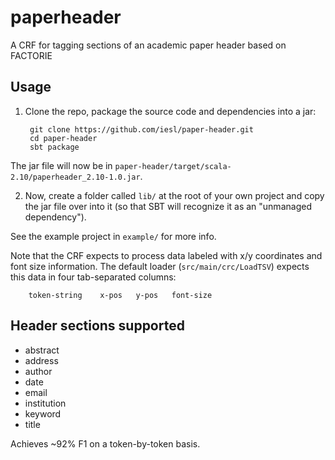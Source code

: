 # paperheader 
A CRF for tagging sections of an academic paper header based on FACTORIE

## Usage

1. Clone the repo, package the source code and dependencies into a jar:

        git clone https://github.com/iesl/paper-header.git
        cd paper-header
        sbt package
        
The jar file will now be in `paper-header/target/scala-2.10/paperheader_2.10-1.0.jar`.

2. Now, create a folder called `lib/` at the root of your own project and copy the jar file over into it (so that SBT will 
recognize it as an "unmanaged dependency").
 
See the example project in `example/` for more info.

Note that the CRF expects to process data labeled with x/y coordinates and font size information. The default loader 
(`src/main/crc/LoadTSV`) expects this data in four tab-separated columns: 

        token-string    x-pos   y-pos   font-size

## Header sections supported

* abstract
* address
* author
* date
* email
* institution
* keyword
* title

Achieves ~92% F1 on a token-by-token basis.